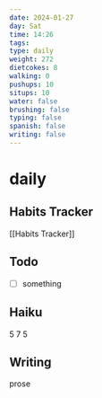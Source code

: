 ```yaml
---
date: 2024-01-27
day: Sat
time: 14:26
tags: 
type: daily
weight: 272
dietcokes: 8
walking: 0
pushups: 10
situps: 10
water: false
brushing: false
typing: false
spanish: false
writing: false
---
```

# daily

## Habits Tracker
[[Habits Tracker]]

## Todo
- [ ] something 
## Haiku
5
7
5
## Writing
prose